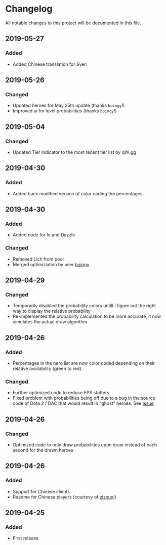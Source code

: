 # Changelog
All notable changes to this project will be documented in this file.

##  2019-05-27   
### Added
- Added Chinese translation for Sven      

##  2019-05-26   
### Changed
- Updated heroes for May 25th update (thanks `boingy`!)  
- Improved ui for level probabilities (thanks `boingy`!)  

##  2019-05-04   
### Changed
- Updated Tier indicator to the most recent tier list by qihl.gg

##  2019-04-30  
### Added
- Added back modified version of color coding the percentages. 

##  2019-04-30  
### Added
- Added code for Io and Dazzle  

### Changed
- Removed Lich from pool  
- Merged optimiziation by user [boingy](https://github.com/boingy)

##  2019-04-29   
### Changed
- Temporarily disabled the probability colors untill I figure out the right way to display the relative probability  
- Re-implemented the probability calculation to be more accurate, it now simulates the actual draw algorithm

##  2019-04-26 
### Added
- Percentages in the hero list are now color coded depending on their relative availability (green to red)

### Changed
- Further optimized code to reduce FPS stutters
- Fixed problem with probabilities being off due to a bug in the source code of Dota 2 / DAC that would result in "ghost" heroes. See [Issue](https://github.com/auto-chess-ui-mod/download/issues/6)

##  2019-04-26 
### Changed
- Optimized code to only draw probabilities upon draw instead of each second for the drawn heroes

##  2019-04-26 
### Added
- Support for Chinese clients 
- Readme for Chinese players (courtesy of [zizouqi](https://github.com/zizouqi))

##  2019-04-25 
### Added
- First release
